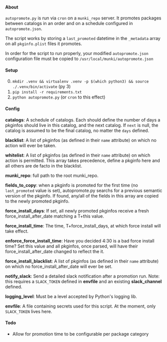 #### About

`autopromote.py` is run via `cron` on a `munki_repo` server. It promotes packages between
catalogs in an order and on a schedule configured in `autopromote.json`.

The script works by storing a `last_promoted` datetime in the `_metadata` array on all
`pkginfo.plist` files it promotes.

In order for the script to run properly, your modified `autopromote.json` configuration file must be copied to `/usr/local/munki/autopromote.json`

#### Setup

0. `mkdir .venv && virtualenv .venv -p $(which python3) && source ./.venv/bin/activate` (py 3)
1. `pip install -r requirements.txt`
2. `python autopromote.py` (or `cron` to this effect)

#### Config

__catalogs__: A schedule of catalogs. Each should define the number of days a pkginfos
should live in this catalog, and the next catalog. If `next` is null, the catalog is
assumed to be the final catalog, no matter the `days` defined.

__blacklist__: A list of pkginfos (as defined in their `name` attribute) on which no
action will ever be taken.

__whitelist__: A list of pkginfos (as defined in their `name` attribute) on which action
is permitted. This array takes precedence, define a pkginfo here and all others are
de facto in the blacklist.

__munki_repo__: full path to the root munki_repo.

__fields_to_copy__: when a pkginfo is promoted for the first time (no `last_promoted`
value is set), autopromote.py searchs for a previous semantic version of the pkginfo.
If found, any/all of the fields in this array are copied to the newly promoted pkginfo.

__force_install_days__: If set, all newly promoted pkginfos receive a fresh force_install_after_date matching a T+this value.

__force_install_time__: The time, T+force_install_days, at which force install will take
effect.

__enforce_force_install_time__: Have you decided 4:30 is a bad force install time? Set this value and all pkginfos, once parsed, will have their force_install_after_date changed to reflect the it.

__force_install_blacklist__: A list of pkginfos (as defined in their `name` attribute) on which no force_install_after_date will ever be set.

__notify_slack__: Send a detailed slack notification after a promotion run. Note: this requires a `SLACK_TOKEN` defined in __envfile__ and an existing __slack_channel__ defined.

__logging_level__: Must be a level accepted by Python's logging lib.

__envfile__: A file containing secrets used for this script. At the moment, only `SLACK_TOKEN` lives here.

#### Todo

- Allow for promotion time to be configurable per package category
